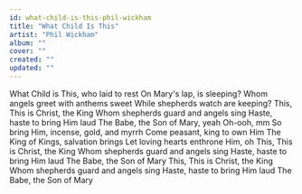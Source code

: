 ```yaml
---
id: what-child-is-this-phil-wickham
title: "What Child Is This"
artist: "Phil Wickham"
album: ""
cover: ""
created: ""
updated: ""
---
```


What Child is This, who laid to rest
On Mary's lap, is sleeping?
Whom angels greet with anthems sweet
While shepherds watch are keeping?
This, This is Christ, the King
Whom shepherds guard and angels sing
Haste, haste to bring Him laud
The Babe, the Son of Mary, yeah
Oh-ooh, mm
So bring Him, incense, gold, and myrrh
Come peasant, king to own Him
The King of Kings, salvation brings
Let loving hearts enthrone Him, oh
This, This is Christ, the King
Whom shepherds guard and angels sing
Haste, haste to bring Him laud
The Babe, the Son of Mary
This, This is Christ, the King
Whom shepherds guard and angels sing
Haste, haste to bring Him laud
The Babe, the Son of Mary
